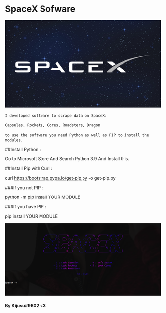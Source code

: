 # SpaceX Sofware


![SpaceX-Img](/image/SpaceX-Img.jpg)

    I developed software to scrape data on SpaceX:

    Capsules, Rockets, Cores, Roadsters, Dragon

    to use the software you need Python as well as PIP to install the modules.

##Install Python : 

Go to Microsoft Store And Search Python 3.9 And Install this.

##Install Pip with Curl :

curl https://bootstrap.pypa.io/get-pip.py -o get-pip.py

###If you not PIP :

python -m pip install YOUR MODULE

###If you have PIP : 

pip install YOUR MODULE


![SpaceX-Img](/image/SpaceX-R.png)



#### By Kijusu#9602 <3

